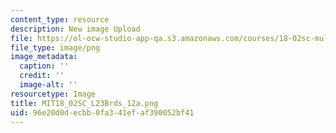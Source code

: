 ```yaml
---
content_type: resource
description: New image Upload
file: https://ol-ocw-studio-app-qa.s3.amazonaws.com/courses/18-02sc-multivariable-calculus-fall-2010/96e20d0decbb0fa341efaf390052bf41_MIT18_02SC_L23Brds_12a.png
file_type: image/png
image_metadata:
  caption: ''
  credit: ''
  image-alt: ''
resourcetype: Image
title: MIT18_02SC_L23Brds_12a.png
uid: 96e20d0d-ecbb-0fa3-41ef-af390052bf41
---
```

